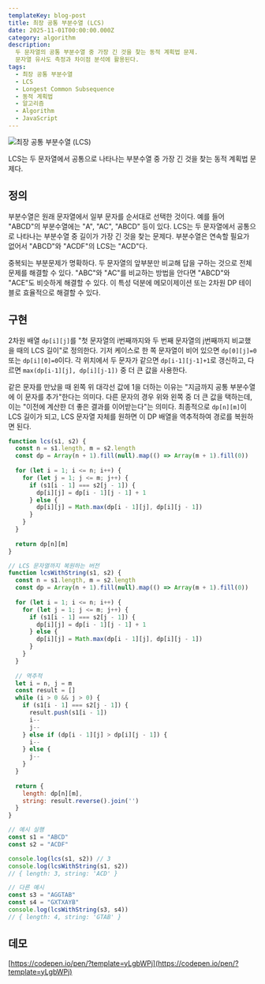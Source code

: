 ```yaml
---
templateKey: blog-post
title: 최장 공통 부분수열 (LCS)
date: 2025-11-01T00:00:00.000Z
category: algorithm
description:
  두 문자열의 공통 부분수열 중 가장 긴 것을 찾는 동적 계획법 문제.
  문자열 유사도 측정과 차이점 분석에 활용된다.
tags:
  - 최장 공통 부분수열
  - LCS
  - Longest Common Subsequence
  - 동적 계획법
  - 알고리즘
  - Algorithm
  - JavaScript
---
```


![최장 공통 부분수열 (LCS)](/assets/algorithm.png "최장 공통 부분수열 (LCS)")

LCS는 두 문자열에서 공통으로 나타나는 부분수열 중 가장 긴 것을 찾는 동적 계획법 문제다.

## 정의

부분수열은 원래 문자열에서 일부 문자를 순서대로 선택한 것이다. 예를 들어 "ABCD"의 부분수열에는 "A", "AC", "ABCD" 등이 있다. LCS는 두 문자열에서 공통으로 나타나는 부분수열 중 길이가 가장 긴 것을 찾는 문제다. 부분수열은 연속할 필요가 없어서 "ABCD"와 "ACDF"의 LCS는 "ACD"다.

중복되는 부분문제가 명확하다. 두 문자열의 앞부분만 비교해 답을 구하는 것으로 전체 문제를 해결할 수 있다. "ABC"와 "AC"를 비교하는 방법을 안다면 "ABCD"와 "ACE"도 비슷하게 해결할 수 있다. 이 특성 덕분에 메모이제이션 또는 2차원 DP 테이블로 효율적으로 해결할 수 있다.

## 구현

2차원 배열 `dp[i][j]`를 "첫 문자열의 i번째까지와 두 번째 문자열의 j번째까지 비교했을 때의 LCS 길이"로 정의한다. 기저 케이스로 한 쪽 문자열이 비어 있으면 `dp[0][j]=0` 또는 `dp[i][0]=0`이다. 각 위치에서 두 문자가 같으면 `dp[i-1][j-1]+1`로 갱신하고, 다르면 `max(dp[i-1][j], dp[i][j-1])` 중 더 큰 값을 사용한다.

같은 문자를 만났을 때 왼쪽 위 대각선 값에 1을 더하는 이유는 "지금까지 공통 부분수열에 이 문자를 추가"한다는 의미다. 다른 문자의 경우 위와 왼쪽 중 더 큰 값을 택하는데, 이는 "이전에 계산한 더 좋은 결과를 이어받는다"는 의미다. 최종적으로 `dp[n][m]`이 LCS 길이가 되고, LCS 문자열 자체를 원하면 이 DP 배열을 역추적하여 경로를 복원하면 된다.

```javascript
function lcs(s1, s2) {
  const n = s1.length, m = s2.length
  const dp = Array(n + 1).fill(null).map(() => Array(m + 1).fill(0))
  
  for (let i = 1; i <= n; i++) {
    for (let j = 1; j <= m; j++) {
      if (s1[i - 1] === s2[j - 1]) {
        dp[i][j] = dp[i - 1][j - 1] + 1
      } else {
        dp[i][j] = Math.max(dp[i - 1][j], dp[i][j - 1])
      }
    }
  }
  
  return dp[n][m]
}

// LCS 문자열까지 복원하는 버전
function lcsWithString(s1, s2) {
  const n = s1.length, m = s2.length
  const dp = Array(n + 1).fill(null).map(() => Array(m + 1).fill(0))
  
  for (let i = 1; i <= n; i++) {
    for (let j = 1; j <= m; j++) {
      if (s1[i - 1] === s2[j - 1]) {
        dp[i][j] = dp[i - 1][j - 1] + 1
      } else {
        dp[i][j] = Math.max(dp[i - 1][j], dp[i][j - 1])
      }
    }
  }
  
  // 역추적
  let i = n, j = m
  const result = []
  while (i > 0 && j > 0) {
    if (s1[i - 1] === s2[j - 1]) {
      result.push(s1[i - 1])
      i--
      j--
    } else if (dp[i - 1][j] > dp[i][j - 1]) {
      i--
    } else {
      j--
    }
  }
  
  return {
    length: dp[n][m],
    string: result.reverse().join('')
  }
}

// 예시 실행
const s1 = "ABCD"
const s2 = "ACDF"

console.log(lcs(s1, s2)) // 3
console.log(lcsWithString(s1, s2)) 
// { length: 3, string: 'ACD' }

// 다른 예시
const s3 = "AGGTAB"
const s4 = "GXTXAYB"
console.log(lcsWithString(s3, s4))
// { length: 4, string: 'GTAB' }
```

## 데모

[https://codepen.io/pen/?template=yLgbWPj](https://codepen.io/pen/?template=yLgbWPj)



